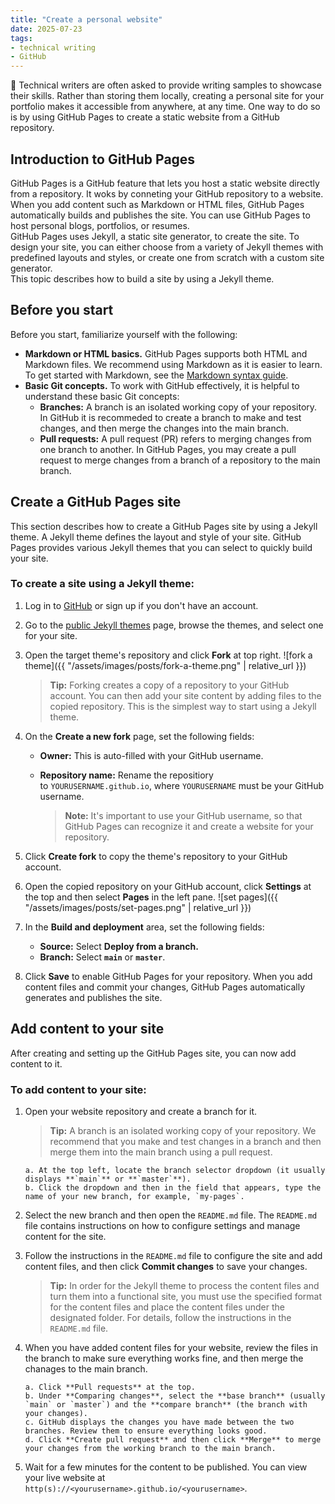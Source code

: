 ```yaml
---
title: "Create a personal website"
date: 2025-07-23
tags: 
- technical writing
- GitHub
---
```


📑
Technical writers are often asked to provide writing samples to showcase their skills. Rather than storing them locally, creating a personal site for your portfolio makes it accessible from anywhere, at any time. One way to do so is by using GitHub Pages to create a static website from a GitHub repository. 

## Introduction to GitHub Pages

GitHub Pages is a GitHub feature that lets you host a static website directly from a repository. It woks by conneting your GitHub repository to a website. When you add content such as Markdown or HTML files, GitHub Pages automatically builds and publishes the site. You can use GitHub Pages to host personal blogs, portfolios, or resumes. <br>
GitHub Pages uses Jekyll, a static site generator, to create the site. To design your site, you can either choose from a variety of Jekyll themes with predefined layouts and styles, or create one from scratch with a custom site generator. <br>
This topic describes how to build a site by using a Jekyll theme.

## Before you start

Before you start, familiarize yourself with the following:

- **Markdown or HTML basics.** GitHub Pages supports both HTML and Markdown files. We recommend using Markdown as it is easier to learn. To get started with Markdown, see the [Markdown syntax guide](https://www.markdownguide.org/basic-syntax/).
- **Basic Git concepts.** To work with GitHub effectively, it is helpful to understand these basic Git concepts:   
  - **Branches:** A branch is an isolated working copy of your repository. In GitHub it is recommeded to create a branch to make and test changes, and then merge the changes into the main branch.  
  - **Pull requests:** A pull request (PR) refers to merging changes from one branch to another. In GitHub Pages, you may create a pull request to merge changes from a branch of a repository to the main branch.

## Create a GitHub Pages site

This section describes how to create a GitHub Pages site by using a Jekyll theme. A Jekyll theme defines the layout and style of your site. GitHub Pages provides various Jekyll themes that you can select to quickly build your site. 

### To create a site using a Jekyll theme:

1. Log in to [GitHub](https://github.com/) or sign up if you don't have an account.

2. Go to the [public Jekyll themes](https://github.com/topics/jekyll-theme) page, browse the themes, and select one for your site.

3. Open the target theme's repository and click **Fork** at top right. 
   ![fork a theme]({{ "/assets/images/posts/fork-a-theme.png" | relative_url }})
   
   > **Tip:** Forking creates a copy of a repository to your GitHub account. You can then add your site content by adding files to the copied repository. This is the simplest way to start using a Jekyll theme.

4. On the **Create a new fork** page, set the following fields:
   
   - **Owner:** This is auto-filled with your GitHub username.
   
   - **Repository name:** Rename the repositiory to `YOURUSERNAME.github.io`, where `YOURUSERNAME` must be your GitHub username.
     
     > **Note:** It's important to use your GitHub username, so that GitHub Pages can recognize it and create a website for your repository.

5. Click **Create fork** to copy the theme's repository to your GitHub account.

6. Open the copied repository on your GitHub account, click **Settings** at the top and then select **Pages** in the left pane.
   ![set pages]({{ "/assets/images/posts/set-pages.png" | relative_url }})

7. In the **Build and deployment** area, set the following fields:
   
   - **Source:** Select **Deploy from a branch.**
   - **Branch:** Select **`main`** or **`master`**. 

8. Click **Save** to enable GitHub Pages for your repository. 
   When you add content files and commit your changes, GitHub Pages automatically generates and publishes the site. 

## Add content to your site

After creating and setting up the GitHub Pages site, you can now add content to it. 

### To add content to your site:

1. Open your website repository and create a branch for it. 
   
   > **Tip:** A branch is an isolated working copy of your repository. We recommend that you make and test changes in a branch and then merge them into the main branch using a pull request.<br>
   
       a. At the top left, locate the branch selector dropdown (it usually displays **`main`** or **`master`**).
       b. Click the dropdown and then in the field that appears, type the name of your new branch, for example, `my-pages`.

2. Select the new branch and then open the `README.md` file. The `README.md` file contains instructions on how to configure settings and manage content for the site. 

3. Follow the instructions in the `README.md` file to configure the site and add content files, and then click **Commit changes** to save your changes.
   
   > **Tip:** In order for the Jekyll theme to process the content files and turn them into a functional site, you must use the specified format for the content files and place the content files under the designated folder. For details, follow the instructions in the `README.md` file.

4. When you have added content files for your website, review the files in the branch to make sure everything works fine, and then merge the chanages to the main branch.
   
       a. Click **Pull requests** at the top.
       b. Under **Comparing changes**, select the **base branch** (usually `main` or `master`) and the **compare branch** (the branch with your changes).
       c. GitHub displays the changes you have made between the two branches. Review them to ensure everything looks good.
       d. Click **Create pull request** and then click **Merge** to merge your changes from the working branch to the main branch.

5. Wait for a few minutes for the content to be published. You can view your live website at `http(s)://<yourusername>.github.io/<yourusername>`.
